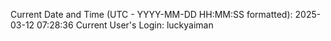 Current Date and Time (UTC - YYYY-MM-DD HH:MM:SS formatted): 2025-03-12 07:28:36
Current User's Login: luckyaiman
